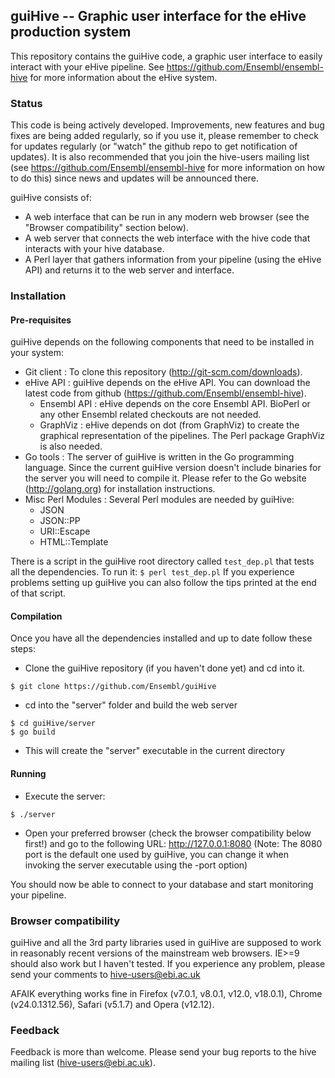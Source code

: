 ## guiHive -- Graphic user interface for the eHive production system

This repository contains the guiHive code, a graphic user interface to easily interact with your eHive pipeline.
See https://github.com/Ensembl/ensembl-hive for more information about the eHive system.

### Status

This code is being actively developed. Improvements, new features and bug fixes are being added regularly, so if you use it, please remember to check for updates regularly (or "watch" the github repo to get notification of updates). It is also recommended that you join the hive-users mailing list (see https://github.com/Ensembl/ensembl-hive for more information on how to do this) since news and updates will be announced there.

guiHive consists of:

* A web interface that can be run in any modern web browser (see the "Browser compatibility" section below).
* A web server that connects the web interface with the hive code that interacts with your hive database.
* A Perl layer that gathers information from your pipeline (using the eHive API) and returns it to the web server and interface.

### Installation

#### Pre-requisites

guiHive depends on the following components that need to be installed in your system:

* Git client           : To clone this repository (http://git-scm.com/downloads).
* eHive API            : guiHive depends on the eHive API. You can download the latest code from github (https://github.com/Ensembl/ensembl-hive).
   * Ensembl API       : eHive depends on the core Ensembl API. BioPerl or any other Ensembl related checkouts are not needed.
   * GraphViz          : eHive depends on dot (from GraphViz) to create the graphical representation of the pipelines. The Perl package GraphViz is also needed.
* Go tools             : The server of guiHive is written in the Go programming language. Since the current guiHive version doesn't include binaries for the server you will need to compile it.
                         Please refer to the Go website (http://golang.org) for installation instructions.
* Misc Perl Modules    : Several Perl modules are needed by guiHive:
   * JSON
   * JSON::PP
   * URI::Escape
   * HTML::Template

There is a script in the guiHive root directory called `test_dep.pl` that tests all the dependencies. To run it:
``
$ perl test_dep.pl
``
If you experience problems setting up guiHive you can also follow the tips printed at the end of that script.

#### Compilation

Once you have all the dependencies installed and up to date follow these steps:

* Clone the guiHive repository (if you haven't done yet) and cd into it.
```
$ git clone https://github.com/Ensembl/guiHive
```

* cd into the "server" folder and build the web server
```
$ cd guiHive/server
$ go build
```

* This will create the "server" executable in the current directory

#### Running

* Execute the server:
```
$ ./server
```

* Open your preferred browser (check the browser compatibility below first!) and go to the following URL:
   http://127.0.0.1:8080
(Note: The 8080 port is the default one used by guiHive, you can change it when invoking the server executable using the -port option)

You should now be able to connect to your database and start monitoring your pipeline.


### Browser compatibility

guiHive and all the 3rd party libraries used in guiHive are supposed to work in reasonably recent versions of the mainstream web browsers. IE>=9 should also work but I haven't tested. If you experience any problem, please send your comments to hive-users@ebi.ac.uk

AFAIK everything works fine in Firefox (v7.0.1, v8.0.1, v12.0, v18.0.1), Chrome (v24.0.1312.56), Safari (v5.1.7) and Opera (v12.12).

### Feedback

Feedback is more than welcome.
Please send your bug reports to the hive mailing list (hive-users@ebi.ac.uk).

